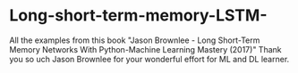 # Long-short-term-memory-LSTM-

All the examples from this book
"Jason Brownlee - Long Short-Term Memory Networks With Python-Machine Learning Mastery (2017)"
Thank you so uch Jason Brownlee for your wonderful effort for ML and DL learner.
